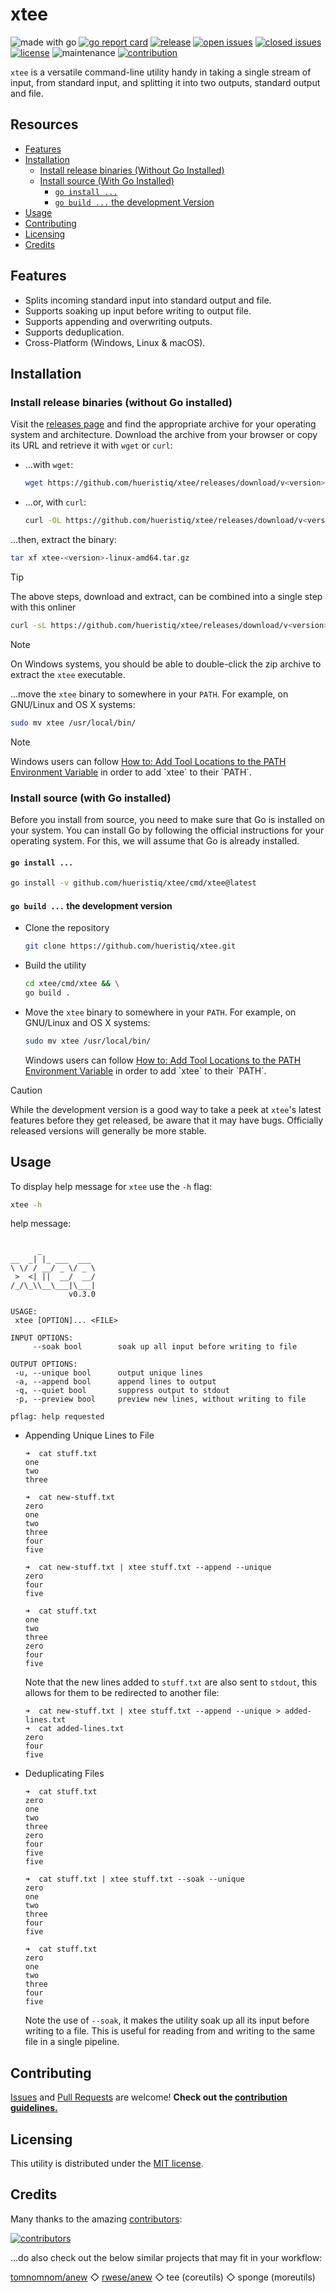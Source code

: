# xtee

![made with go](https://img.shields.io/badge/made%20with-Go-1E90FF.svg) [![go report card](https://goreportcard.com/badge/github.com/hueristiq/xtee)](https://goreportcard.com/report/github.com/hueristiq/xtee) [![release](https://img.shields.io/github/release/hueristiq/xtee?style=flat&color=1E90FF)](https://github.com/hueristiq/xtee/releases) [![open issues](https://img.shields.io/github/issues-raw/hueristiq/xtee.svg?style=flat&color=1E90FF)](https://github.com/hueristiq/xtee/issues?q=is:issue+is:open) [![closed issues](https://img.shields.io/github/issues-closed-raw/hueristiq/xtee.svg?style=flat&color=1E90FF)](https://github.com/hueristiq/xtee/issues?q=is:issue+is:closed) [![license](https://img.shields.io/badge/license-MIT-gray.svg?color=1E90FF)](https://github.com/hueristiq/xtee/blob/master/LICENSE) ![maintenance](https://img.shields.io/badge/maintained%3F-yes-1E90FF.svg) [![contribution](https://img.shields.io/badge/contributions-welcome-1E90FF.svg)](https://github.com/hueristiq/xtee/blob/master/CONTRIBUTING.md)

`xtee` is a versatile command-line utility handy in taking a single stream of input, from standard input, and splitting it into two outputs, standard output and file.

## Resources

* [Features](#features)
* [Installation](#installation)
	* [Install release binaries (Without Go Installed)](#install-release-binaries-without-go-installed)
	* [Install source (With Go Installed)](#install-source-with-go-installed)
		* [`go install ...`](#go-install)
		* [`go build ...` the development Version](#go-build--the-development-version)
* [Usage](#usage)
* [Contributing](#contributing)
* [Licensing](#licensing)
* [Credits](#credits)

## Features

* Splits incoming standard input into standard output and file.
* Supports soaking up input before writing to output file.
* Supports appending and overwriting outputs.
* Supports deduplication.
* Cross-Platform (Windows, Linux & macOS).

## Installation

### Install release binaries (without Go installed)

Visit the [releases page](https://github.com/hueristiq/xtee/releases) and find the appropriate archive for your operating system and architecture. Download the archive from your browser or copy its URL and retrieve it with `wget` or `curl`:

* ...with `wget`:

	```bash
	wget https://github.com/hueristiq/xtee/releases/download/v<version>/xtee-<version>-linux-amd64.tar.gz
	```

* ...or, with `curl`:

	```bash
	curl -OL https://github.com/hueristiq/xtee/releases/download/v<version>/xtee-<version>-linux-amd64.tar.gz
	```

...then, extract the binary:

```bash
tar xf xtee-<version>-linux-amd64.tar.gz
```

> [!TIP]
> The above steps, download and extract, can be combined into a single step with this onliner
> 
> ```bash
> curl -sL https://github.com/hueristiq/xtee/releases/download/v<version>/xtee-<version>-linux-amd64.tar.gz | tar -xzv
> ```

> [!NOTE]
> On Windows systems, you should be able to double-click the zip archive to extract the `xtee` executable.

...move the `xtee` binary to somewhere in your `PATH`. For example, on GNU/Linux and OS X systems:

```bash
sudo mv xtee /usr/local/bin/
```

> [!NOTE]
> Windows users can follow [How to: Add Tool Locations to the PATH Environment Variable](https://msdn.microsoft.com/en-us/library/office/ee537574(v=office.14).aspx) in order to add `xtee` to their `PATH`.

### Install source (with Go installed)

Before you install from source, you need to make sure that Go is installed on your system. You can install Go by following the official instructions for your operating system. For this, we will assume that Go is already installed.

#### `go install ...`

```bash
go install -v github.com/hueristiq/xtee/cmd/xtee@latest
```

#### `go build ...` the development version

* Clone the repository

	```bash
	git clone https://github.com/hueristiq/xtee.git 
	```

* Build the utility

	```bash
	cd xtee/cmd/xtee && \
	go build .
	```

* Move the `xtee` binary to somewhere in your `PATH`. For example, on GNU/Linux and OS X systems:

	```bash
	sudo mv xtee /usr/local/bin/
	```

	Windows users can follow [How to: Add Tool Locations to the PATH Environment Variable](https://msdn.microsoft.com/en-us/library/office/ee537574(v=office.14).aspx) in order to add `xtee` to their `PATH`.


> [!CAUTION]
> While the development version is a good way to take a peek at `xtee`'s latest features before they get released, be aware that it may have bugs. Officially released versions will generally be more stable.

## Usage

To display help message for `xtee` use the `-h` flag:

```bash
xtee -h
```

help message:

```text

      _
__  _| |_ ___  ___
\ \/ / __/ _ \/ _ \
 >  <| ||  __/  __/
/_/\_\\__\___|\___|
             v0.3.0

USAGE:
 xtee [OPTION]... <FILE>

INPUT OPTIONS:
     --soak bool        soak up all input before writing to file

OUTPUT OPTIONS:
 -u, --unique bool      output unique lines
 -a, --append bool      append lines to output
 -q, --quiet bool       suppress output to stdout
 -p, --preview bool     preview new lines, without writing to file

pflag: help requested
```

* Appending Unique Lines to File

	```
	➜  cat stuff.txt
	one
	two
	three

	➜  cat new-stuff.txt
	zero
	one
	two
	three
	four
	five

	➜  cat new-stuff.txt | xtee stuff.txt --append --unique
	zero
	four
	five

	➜  cat stuff.txt
	one
	two
	three
	zero
	four
	five

	```

	Note that the new lines added to `stuff.txt` are also sent to `stdout`, this allows for them to be redirected to another file:

	```
	➜  cat new-stuff.txt | xtee stuff.txt --append --unique > added-lines.txt
	➜  cat added-lines.txt
	zero
	four
	five
	```

* Deduplicating Files

	```
	➜  cat stuff.txt
	zero
	one
	two
	three
	zero
	four
	five
	five

	➜  cat stuff.txt | xtee stuff.txt --soak --unique
	zero
	one
	two
	three
	four
	five

	➜  cat stuff.txt
	zero
	one
	two
	three
	four
	five

	```

	Note the use of `--soak`, it makes the utility soak up all its input before writing to a file. This is useful for reading from and writing to the same file in a single pipeline.

## Contributing

[Issues](https://github.com/hueristiq/xtee/issues) and [Pull Requests](https://github.com/hueristiq/xtee/pulls) are welcome! **Check out the [contribution guidelines.](https://github.com/hueristiq/xtee/blob/master/CONTRIBUTING.md)**

## Licensing

This utility is distributed under the [MIT license](https://github.com/hueristiq/xtee/blob/master/LICENSE).

## Credits

Many thanks to the amazing [contributors](https://github.com/hueristiq/xtee/graphs/contributors):

[![contributors](https://contrib.rocks/image?repo=hueristiq/xtee&max=500)](https://github.com/hueristiq/xtee/graphs/contributors)

...do also check out the below similar projects that may fit in your workflow:

[tomnomnom/anew](https://github.com/tomnomnom/anew) ◇ [rwese/anew](https://github.com/rwese/anew) ◇ tee (coreutils) ◇ sponge (moreutils)